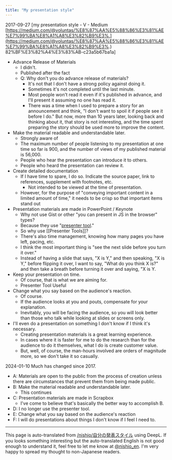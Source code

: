 ```yaml
---
title: "My presentation style"
---
```


2017-09-27
[my presentation style - V - Medium [https://medium.com/@voluntas/%E8%87%AA%E5%88%86%E3%81%AE%E7%99%BA%E8%A1%A8%E3%82%B9%E3%.](https://medium.com/@voluntas/%E8%87%AA%E5%88%86%E3%81%AE%E7%99%BA%E8%A1%A8%E3%82%B9%E3%.) 82%BF%E3%82%A4%E3%83%AB-c23a5b67ba1a]

- Advance Release of Materials
    - I didn't.
    - Published after the fact
    - Q: Why don't you do advance release of materials?
        - It's not that I don't have a strong policy against doing it.
        - Sometimes it's not completed until the last minute.
        - Most people won't read it even if it's published in advance, and I'll present it assuming no one has read it.
        - There was a time when I used to prepare a story for an announcement and think, "I don't want to spoil it if people see it before I do." But now, more than 10 years later, looking back and thinking about it, that story is not interesting, and the time spent preparing the story should be used more to improve the content.
- Make the material readable and understandable later.
    - Strongly aware of
    - The maximum number of people listening to my presentation at one time so far is 900, and the number of views of my published material is 56,000.
    - People who hear the presentation can introduce it to others.
    - People who heard the presentation can review it.
- Create detailed documentation
    - If I have time to spare, I do so. Indicate the source paper, link to references, supplement with footnotes, etc.
        - Not intended to be viewed at the time of presentation.
    - However, for the purpose of "conveying important content in a limited amount of time," it needs to be crisp so that important items stand out
- Presentation materials are made in PowerPoint / Keynote
    - Why not use Gist or other "you can present in JS in the browser" types?
    - Because they use "[presenter tool](https://www.microsoft.com/ja-jp/atlife/tips/archive/office/tips/108.aspx)."
    - So why use [[Presenter Tools]]?
    - There's also time management, knowing how many pages you have left, pacing, etc.
    - I think the most important thing is "see the next slide before you turn it over."
    - Instead of having a slide that says, "X is Y," and then speaking, "X is Y," before flipping it over, I want to say, "What do you think X is?" and then take a breath before turning it over and saying, "X is Y.
- Keep your presentation on time.
    - Of course, that is what we are aiming for.
    - Presenter Tool Useful
- Change what you say based on the audience's reaction.
    - Of course.
    - If the audience looks at you and pouts, compensate for your explanation.
    - Inevitably, you will be facing the audience, so you will look better than those who talk while looking at slides or screens only.
- I'll even do a presentation on something I don't know if I think it's necessary.
    - Creating presentation materials is a great learning experience.
    - In cases where it is faster for me to do the research than for the audience to do it themselves, what I do is create customer value.
    - But, well, of course, the man-hours involved are orders of magnitude more, so we don't take it so casually.

2024-01-10
Much has changed since 2017.
- A: Materials are open to the public from the process of creation unless there are circumstances that prevent them from being made public.
- B: Make the material readable and understandable later.
    - This continues
- C: Presentation materials are made in Scrapbox
    - I've come to believe that's basically the better way to accomplish B.
- D: I no longer use the presenter tool.
- E: Change what you say based on the audience's reaction
- F: I will do presentations about things I don't know if I feel I need to.

---
This page is auto-translated from [/nishio/自分の発表スタイル](https://scrapbox.io/nishio/自分の発表スタイル) using DeepL. If you looks something interesting but the auto-translated English is not good enough to understand it, feel free to let me know at [@nishio_en](https://twitter.com/nishio_en). I'm very happy to spread my thought to non-Japanese readers.